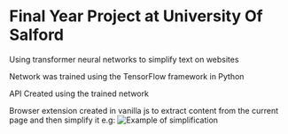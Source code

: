 # Final Year Project at University Of Salford
Using transformer neural networks to simplify text on websites

Network was trained using the TensorFlow framework in Python


API Created using the trained network


Browser extension created in vanilla js to extract content from the current page and then simplify it e.g:
![Example of simplification](https://randomshiz.mattdev.uk/img/10-23-47.png)
